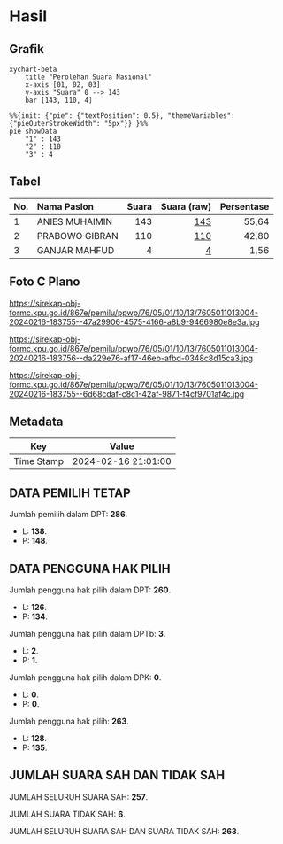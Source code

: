 # Hasil

## Grafik

```mermaid
xychart-beta
    title "Perolehan Suara Nasional"
    x-axis [01, 02, 03]
    y-axis "Suara" 0 --> 143
    bar [143, 110, 4]
```

```mermaid
%%{init: {"pie": {"textPosition": 0.5}, "themeVariables": {"pieOuterStrokeWidth": "5px"}} }%%
pie showData
    "1" : 143
    "2" : 110
    "3" : 4
```

## Tabel

| No. | Nama Paslon    | Suara | Suara (raw) | Persentase |
|:--- |:-------------- | -----:| -----------:| ----------:|
| 1   | ANIES MUHAIMIN | 143   | [143][p-1]  | 55,64      |
| 2   | PRABOWO GIBRAN | 110   | [110][p-2]  | 42,80      |
| 3   | GANJAR MAHFUD  | 4     | [4][p-3]    | 1,56       |


[p-1]: https://github.com/gigit-pemilu/pemilu-2024/blob/main/pilpres/hitung-suara/sub/76-sulawesi-barat/sub/05-majene/sub/01-banggae/sub/1013-galung/sub/004-tps/sub/paslon-1.txt
[p-2]: https://github.com/gigit-pemilu/pemilu-2024/blob/main/pilpres/hitung-suara/sub/76-sulawesi-barat/sub/05-majene/sub/01-banggae/sub/1013-galung/sub/004-tps/sub/paslon-2.txt
[p-3]: https://github.com/gigit-pemilu/pemilu-2024/blob/main/pilpres/hitung-suara/sub/76-sulawesi-barat/sub/05-majene/sub/01-banggae/sub/1013-galung/sub/004-tps/sub/paslon-3.txt

## Foto C Plano

https://sirekap-obj-formc.kpu.go.id/867e/pemilu/ppwp/76/05/01/10/13/7605011013004-20240216-183755--47a29906-4575-4166-a8b9-9466980e8e3a.jpg

https://sirekap-obj-formc.kpu.go.id/867e/pemilu/ppwp/76/05/01/10/13/7605011013004-20240216-183756--da229e76-af17-46eb-afbd-0348c8d15ca3.jpg

https://sirekap-obj-formc.kpu.go.id/867e/pemilu/ppwp/76/05/01/10/13/7605011013004-20240216-183755--6d68cdaf-c8c1-42af-9871-f4cf9701af4c.jpg


## Metadata

| Key        | Value               |
| ---------- | ------------------- |
| Time Stamp | 2024-02-16 21:01:00 |


## DATA PEMILIH TETAP

Jumlah pemilih dalam DPT: **286**.
 * L: **138**.
 * P: **148**.

## DATA PENGGUNA HAK PILIH

Jumlah pengguna hak pilih dalam DPT: **260**.
 * L: **126**.
 * P: **134**.

Jumlah pengguna hak pilih dalam DPTb: **3**.
 * L: **2**.
 * P: **1**.

Jumlah pengguna hak pilih dalam DPK: **0**.
 * L: **0**.
 * P: **0**.

Jumlah pengguna hak pilih: **263**.
 * L: **128**.
 * P: **135**.

## JUMLAH SUARA SAH DAN TIDAK SAH

JUMLAH SELURUH SUARA SAH: **257**.

JUMLAH SUARA TIDAK SAH: **6**.

JUMLAH SELURUH SUARA SAH DAN SUARA TIDAK SAH: **263**.


